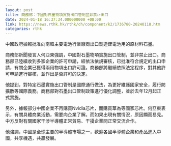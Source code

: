 ```yaml
---
layout: post
title: 商務部：中國對石墨物項實施出口管制並非禁止出口
date: 2024-01-18 16:37:34.000000000 +08:00
link: https://news.rthk.hk/rthk/ch/component/k2/1736780-20240118.htm
categories: rthk
---
```


中國政府據報批准向南韓主要電池行業廠商出口製造鋰電池用的原材料石墨。

商務部新聞發言人何亞東強調，中國對石墨物項實施出口管制，並非禁止出口。商務部已陸續收到多家企業的許可申請，經依法依規審核，已批准符合規定的出口申請，有關企業已獲得兩用物項出口許可證。商務部將繼續依照法定程序，對其他許可申請進行審核，並作出是否許可的決定。

他提到，對特定石墨實施出口管制是國際通行做法，為更好維護國家安全，履行防擴散等國際義務。商務部對石墨出口管制政策進行優化調整，並於去年12月起正式實施。

另外，據報部分中國企業不再購買Nvidia芯片，而購買華為等國家芯片。何亞東表示，有關具體商業活動，需要向企業了解。而如果出現有關情況，原因顯而易見。中方反對有關國家干涉半導體正常貿易、干擾企業間正常交流合作。

他強調，中國是全球主要的半導體市場之一，歡迎各國半導體企業和產品進入中國，共享機遇，共贏發展。
